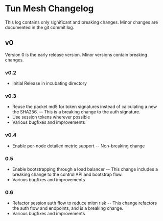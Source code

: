 Tun Mesh Changelog
==================

This log contains only significant and breaking changes.
Minor changes are documented in the git commit log.

v0
--

Version 0 is the early release version.
Minor versions contain breaking changes.

### v0.2

- Initial Release in incubating directory

### v0.3

- Reuse the packet md5 for token signatures instead of calculating a new the SHA256.
-- This is a breaking change to the auth signature.
- Use session tokens wherever possible
- Various bugfixes and improvements

### v0.4

- Enable per-node detailed metric support
-- Non-breaking change

### 0.5

- Enable bootstrapping through a load balancer
-- This change includes a breaking change to the control API and bootstrap flow.
- Various bugfixes and improvements

### 0.6

- Refactor session auth flow to reduce mitm risk
-- This change refactors the auth flow and endpoints, and is a breaking change.
- Various bugfixes and improvements
